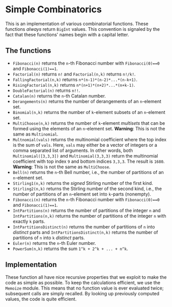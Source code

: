 # Simple Combinatorics

This is an implementation of various combinatorial functions.
These functions *always* return `BigInt` values. This convention
is signaled by the fact that these functions' names begin
with a capital letter.


## The functions

+ `Fibonacci(n)` returns the `n`-th Fibonacci number with `Fibonacci(0)==0`
and `Fibonacci(1)==1`.
+ `Factorial(n)` returns `n!` and `Factorial(n,k)` returns `n!/k!`.
+ `FallingFactorial(n,k)` returns `n*(n-1)*(n-2)*...*(n-k+1)`.
+ `RisingFactorial(n,k)` returns `n*(n+1)*(n+2)*...*(n+k-1)`.
+ `DoubleFactorial(n)` returns `n!!`.
+ `Catalan(n)` returns the `n`-th Catalan number.
+ `Derangements(n)` returns the number of derangements of
an `n`-element set.
+ `Binomial(n,k)` returns the number of `k`-element subsets
of an `n`-element set.
+ `MultiChoose(n,k)` returns the number of `k`-element
*multisets* that can be formed using the elements of
an `n`-element set. **Warning**: This is not the same
as `Multinomial`.
+ `Multnomial(vals)` returns the multinomial coefficient where
the top index is the sum of `vals`. Here, `vals` may either be a
vector of integers or a comma separated list of arguments.
In other words, both `Multinomial([3,3,3])` and `Multinomial(3,3,3)`
return the multinomial coefficient with top index `9` and bottom
indices `3,3,3`. The result is `1680`. **Warning**: This is
not the same as `MultiChoose`.
+ `Bell(n)` returns the `n`-th Bell number, i.e., the number
of partitions of an `n`-element set.
+ `Stirling1(n,k)` returns the *signed* Stirling number of the
first kind.
+ `Stirling2(n,k)` returns the Stirling number of the second
kind, i.e., the number of partitions of an `n`-element set into
`k`-parts (nonempty).
+ `Fibonacci(n)` returns the `n`-th Fibonacci number
with `Fibonacci(0)==0` and `Fibonacci(1)==1`.
+ `IntPartitions(n)` returns the number of partitions of the integer `n`
and `IntPartitions(n,k)` returns the number of partitions of the integer
`n` with exactly `k` parts.
+ `IntPartitionsDistinct(n)` returns the number of partitions of `n` into
*distinct* parts and `IntPartitionsDistinct(n,k)` returns the number of
partitions of `n` into `k` *distinct* parts.
+ `Euler(n)` returns the `n`-th Euler number.
+ `PowerSum(n,k)` returns the sum `1^k + 2^k + ... + n^k`.

## Implementation

These function all have nice recursive properties that we
exploit to make the code as simple as possible. To keep
the calculations efficient, we use the `Memoize` module.
This means that no function value is ever evaluated twice;
subsequent calls are simply recalled. By looking up
previously computed values, the code is quite efficient.

